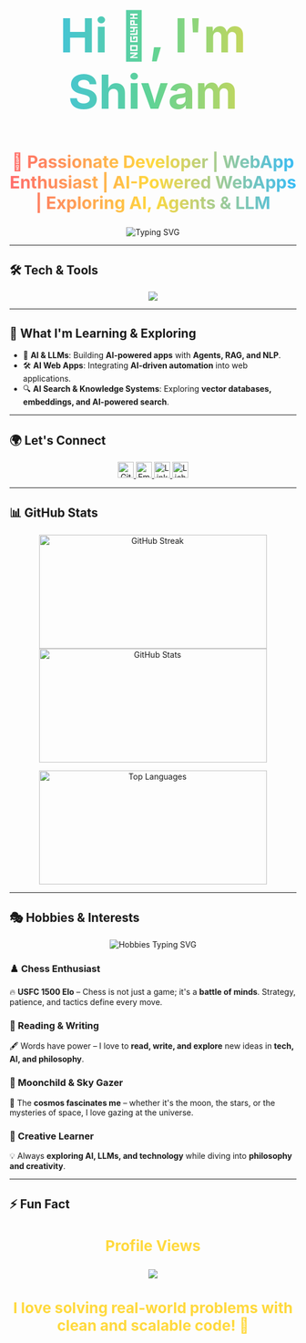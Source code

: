 <!--
**black-sheepp/black-sheepp** is a ✨ _special_ ✨ repository because its `README.md` (this file) appears on your GitHub profile.
-->

<h1 align="center" style="font-size: 82px; font-weight: bold; background: linear-gradient(90deg, #36BCF7, #60D394, #FFD93D); -webkit-background-clip: text; color: transparent;">
  Hi 👋, I'm Shivam
</h1>

<h2 align="center" style="font-size: 30px; font-weight: bold; background: linear-gradient(90deg, #FF6B6B, #FFD93D, #36BCF7); -webkit-background-clip: text; color: transparent;">
  🚀 Passionate Developer | WebApp Enthusiast | AI-Powered WebApps | Exploring AI, Agents & LLM
</h2>

<p align="center">
  <img src="https://readme-typing-svg.herokuapp.com?font=Fira+Sans&weight=700&size=26&pause=1000&color=36BCF7&center=true&vCenter=true&width=600&lines=Full-Stack+Web+Developer;React+%7C+Next.js+%7C+Node.js+%7C+JavaScript;Building+AI-Powered+WebApps;Exploring+RAG+%7C+LLMs+%7C+AI+Agents;Open+to+Collaboration+%F0%9F%9A%80" alt="Typing SVG" />
</p>

---

## 🛠️ Tech & Tools  

<p align="center">
  <img src="https://skillicons.dev/icons?i=js,ts,react,next,nodejs,express,mongodb,vite,tailwind,sass,postman" />
</p>

---

## 🌱 What I'm Learning & Exploring  

- 🤖 **AI & LLMs**: Building **AI-powered apps** with **Agents, RAG, and NLP**.  
- 🛠️ **AI Web Apps**: Integrating **AI-driven automation** into web applications.  
- 🔍 **AI Search & Knowledge Systems**: Exploring **vector databases, embeddings, and AI-powered search**.  

---

## 🌍 Let's Connect  

<p align="center">
  <a href="https://github.com/black-sheepp">
    <img src="https://img.shields.io/github/followers/black-sheepp?label=GitHub&style=social" height="28" alt="GitHub Followers" />
  </a>
  <a href="mailto:shivamguptanitw@gmail.com">
    <img src="https://img.shields.io/badge/Email-%23D14836.svg?style=for-the-badge&logo=gmail&logoColor=white" height="28" alt="Email" />
  </a>
  <a href="https://www.linkedin.com/in/gshivam1/">
    <img src="https://img.shields.io/badge/LinkedIn-%230077B5.svg?style=for-the-badge&logo=linkedin&logoColor=white" height="28" alt="LinkedIn" />
  </a>
  <a href="https://lichess.org/@/shivam888500">
    <img src="https://img.shields.io/badge/Lichess-Profile-%23222222.svg?style=for-the-badge&logo=lichess&logoColor=white" height="28" alt="Lichess Profile" />
  </a>
</p>

---

## 📊 GitHub Stats  

<p align="center">
  <img src="https://github-readme-streak-stats.herokuapp.com/?user=black-sheepp&theme=blue-green&hide_border=true" width="400" height="200" alt="GitHub Streak" />
  <img src="https://github-readme-stats.vercel.app/api?username=black-sheepp&theme=blue-green&show_icons=true&hide_border=true&count_private=true" width="400" height="200" alt="GitHub Stats" />
</p>

<p align="center">
  <img src="https://github-readme-stats.vercel.app/api/top-langs/?username=black-sheepp&theme=blue-green&show_icons=true&hide_border=true&layout=compact" width="400" height="200" alt="Top Languages" />
</p>

---

## 🎭 Hobbies & Interests  

<p align="center">
  <img src="https://readme-typing-svg.herokuapp.com?font=Fira+Sans&size=30&pause=1000&color=FF8C00&center=true&vCenter=true&width=900&lines=%E2%99%9F+Chess+%7C+Tactical+Mind+%E2%80%93+USFC+1500+Elo;📖+Reading+%26+Writing+%7C+Words+Weave+Worlds;🌌+Sky+Gazer+%7C+Moonchild+%7C+Stargazer;🚀+Creative+Learner+%7C+Tech%2C+AI%2C+Philosophy+Seeker" alt="Hobbies Typing SVG" />
</p>

### ♟️ Chess Enthusiast  
🔥 **USFC 1500 Elo** – Chess is not just a game; it's a **battle of minds**. Strategy, patience, and tactics define every move.  

### 📖 Reading & Writing  
🖋️ Words have power – I love to **read, write, and explore** new ideas in **tech, AI, and philosophy**.  

### 🌙 Moonchild & Sky Gazer  
🔭 The **cosmos fascinates me** – whether it's the moon, the stars, or the mysteries of space, I love gazing at the universe.  

### 🚀 Creative Learner  
💡 Always **exploring AI, LLMs, and technology** while diving into **philosophy and creativity**.  

---

## ⚡ Fun Fact  

<h3 align="center" style="font-size: 26px; font-weight: bold; color: #FFD93D;">
  Profile Views  
</h3>

<p align="center">
  <img src="https://komarev.com/ghpvc/?username=black-sheepp&color=brightgreen&style=flat-square" />
</p>

<h3 align="center" style="font-size: 26px; font-weight: bold; color: #FFD93D;">
  I love solving real-world problems with clean and scalable code! 🚀
</h3>

